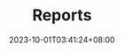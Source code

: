 ---
weight: 006
title: "Reports"
description: "CAE Crew Management reports functionality"
icon: "article"
date: "2023-10-01T03:41:24+08:00"
lastmod: "2023-10-01T03:41:24+08:00"
draft: true
toc: true
---